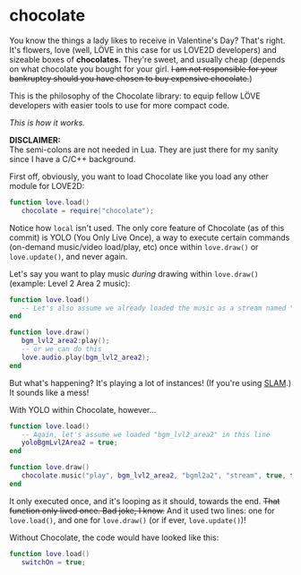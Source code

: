 # chocolate
 You know the things a lady likes to receive in Valentine's Day? That's right. It's flowers, love (well, LÖVE in this case for us LOVE2D developers) and sizeable boxes of __**chocolates.**__ They're sweet, and usually cheap (depends on what chocolate you bought for your girl. ~~I am not responsible for your bankruptcy should you have chosen to buy expensive chocolate.~~)

 This is the philosophy of the Chocolate library: to equip fellow LÖVE developers with easier tools to use for more compact code.
 
 *This is how it works.*

 **DISCLAIMER:**\
 The semi-colons are not needed in Lua. They are just there for my sanity since I have a C/C++ background.

 First off, obviously, you want to load Chocolate like you load any other module for LOVE2D:
 ```lua
 function love.load()
    chocolate = require("chocolate");
 ```
 Notice how `local` isn't used. The only core feature of Chocolate (as of this commit) is YOLO (You Only Live Once), a way to execute certain commands (on-demand music/video load/play, etc) once within `love.draw()` or `love.update()`, and never again.

 Let's say you want to play music *during* drawing within `love.draw()` (example: Level 2 Area 2 music):
 ```lua
 function love.load()
    -- Let's also assume we already loaded the music as a stream named "bgm_lvl2_area2"
 end

 function love.draw()
    bgm_lvl2_area2:play();
    -- or we can do this
    love.audio.play(bgm_lvl2_area2);
 end
 ```

 But what's happening? It's playing a lot of instances! (If you're using [SLAM](https://github.com/vrld/slam).) It sounds like a mess!

 With YOLO within Chocolate, however...
 ```lua
 function love.load()
    -- Again, let's assume we loaded "bgm_lvl2_area2" in this line
    yoloBgmLvl2Area2 = true;
 end

 function love.draw()
    chocolate.music("play", bgm_lvl2_area2, "bgml2a2", "stream", true, true, yoloBgmLvl2Area2);
 end
 ```

 It only executed once, and it's looping as it should, towards the end. ~~That function only lived once. Bad joke, I know.~~ And it used two lines: one for `love.load()`, and one for `love.draw()` (or if ever, `love.update()`)!

 Without Chocolate, the code would have looked like this:
 ```lua
 function love.load()
    switchOn = true;
 ```